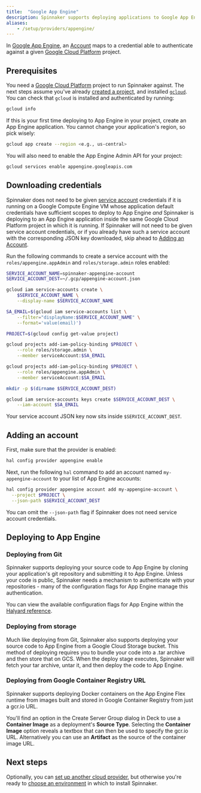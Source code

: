 ```yaml
---
title:  "Google App Engine"
description: Spinnaker supports deploying applications to Google App Engine.
aliases: 
    - /setup/providers/appengine/
---
```




In [Google App Engine](https://cloud.google.com/appengine), an
[Account](/docs/concepts/providers/#accounts) maps to a credential able to
authenticate against a given [Google Cloud
Platform](https://cloud.google.com) project.

## Prerequisites

You need a [Google Cloud Platform](https://cloud.google.com/)
project to run Spinnaker against. The next steps assume you've already [created
a project](https://cloud.google.com/resource-manager/docs/creating-managing-projects),
and installed [`gcloud`](https://cloud.google.com/sdk/downloads).
You can check that `gcloud` is installed and authenticated by running:

```bash
gcloud info
```

If this is your first time deploying to App Engine in your project, create an App Engine application.
You cannot change your application's region, so pick wisely:

```bash
gcloud app create --region <e.g., us-central>
```

You will also need to enable the App Engine Admin API for your project:

```bash
gcloud services enable appengine.googleapis.com
```

## Downloading credentials

Spinnaker does not need to be given [service account](https://cloud.google.com/compute/docs/access/service-accounts)
credentials if it is running on a Google Compute Engine VM whose
application default credentials have sufficient scopes to deploy to App Engine _and_
Spinnaker is deploying to an App Engine application inside the same Google Cloud Platform project in which it is running. If
Spinnaker will not need to be given service account credentials, or if you already have such a service account
with the corresponding JSON key downloaded, skip ahead to [Adding an Account](#adding-an-account).

Run the following commands to create a service account
with the `roles/appengine.appAdmin` and `roles/storage.admin` roles enabled:

```bash
SERVICE_ACCOUNT_NAME=spinnaker-appengine-account
SERVICE_ACCOUNT_DEST=~/.gcp/appengine-account.json

gcloud iam service-accounts create \
    $SERVICE_ACCOUNT_NAME \
    --display-name $SERVICE_ACCOUNT_NAME

SA_EMAIL=$(gcloud iam service-accounts list \
    --filter="displayName:$SERVICE_ACCOUNT_NAME" \
    --format='value(email)')

PROJECT=$(gcloud config get-value project)

gcloud projects add-iam-policy-binding $PROJECT \
    --role roles/storage.admin \
    --member serviceAccount:$SA_EMAIL

gcloud projects add-iam-policy-binding $PROJECT \
    --role roles/appengine.appAdmin \
    --member serviceAccount:$SA_EMAIL

mkdir -p $(dirname $SERVICE_ACCOUNT_DEST)

gcloud iam service-accounts keys create $SERVICE_ACCOUNT_DEST \
    --iam-account $SA_EMAIL
```

Your service account JSON key now sits inside `$SERVICE_ACCOUNT_DEST`.

## Adding an account

First, make sure that the provider is enabled:

```bash
hal config provider appengine enable
```

Next, run the following `hal` command to add an account named `my-appengine-account` to your list of App Engine accounts:

```bash
hal config provider appengine account add my-appengine-account \
  --project $PROJECT \
  --json-path $SERVICE_ACCOUNT_DEST
```

You can omit the `--json-path` flag if Spinnaker does not need service account credentials.

## Deploying to App Engine

### Deploying from Git

Spinnaker supports deploying your source code to App Engine by cloning your application's git
repository and submitting it to App Engine. Unless your code is public, Spinnaker needs a mechanism to
authenticate with your repositories - many of the configuration flags for App Engine manage this
authentication.

You can view the available configuration flags for App Engine within the
[Halyard reference](/docs/reference/halyard/commands#hal-config-provider-appengine-account-add).

### Deploying from storage

Much like deploying from Git, Spinnaker also supports deploying your source code to App Engine
from a Google Cloud Storage bucket.  This method of deploying requires you to bundle your code
into a .tar archive and then store that on GCS.  When the deploy stage executes, Spinnaker will
fetch your tar archive, untar it, and then deploy the code to App Engine.

### Deploying from Google Container Registry URL

Spinnaker supports deploying Docker containers on the App Engine Flex runtime from images built and stored
in Google Container Registry from just a gcr.io URL.

You'll find an option in the Create Server Group dialog in Deck to use a **Container Image** as a
deployment's **Source Type**. Selecting the **Container Image** option reveals a textbox that can then be used to specify the gcr.io URL.  Alternatively
you can use an **Artifact** as the source of the container image URL.

## Next steps

Optionally, you can [set up another cloud provider](/docs/setup/install/providers/),
but otherwise you're ready to [choose an environment](/docs/setup/install/environment/)
in which to install Spinnaker.
